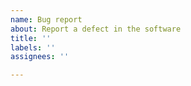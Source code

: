 ```yaml
---
name: Bug report
about: Report a defect in the software
title: ''
labels: ''
assignees: ''

---
```


<!--
Thank you for your bug report.

NOTE:

    If you're asking about how to use OpenSSL, this isn't the right 
    forum.  Please see our User Support resources:
    https://github.com/openssl/openssl/blob/master/.github/SUPPORT.md

Please remember to tell us in what OpenSSL version you found the issue.

For build issues:

    If this is a build issue, please include the configuration output
    as well as a log of all errors.  Don't forget to include the exact
    commands you typed.

    With OpenSSL before 1.1.1, the configuration output comes from the
    configuration command.  With OpenSSL 1.1.1 and on, it's the output
    of `perl configdata.pm --dump`

For other issues:

    If it isn't a build issue, example code or commands to reproduce
    the issue is highly appreciated.
    Also, please remember to tell us if you worked with your own
    OpenSSL build or if it is system provided.

Please remember to put ``` lines before and after any commands plus
output and code, like this:

    ```
    $ echo output output output
    output output output
    ```

    ```
    #include <stdio.h>
    
    int main() {
        int foo = 1;
        printf("%d\n", foo);
    }
    ```
-->
